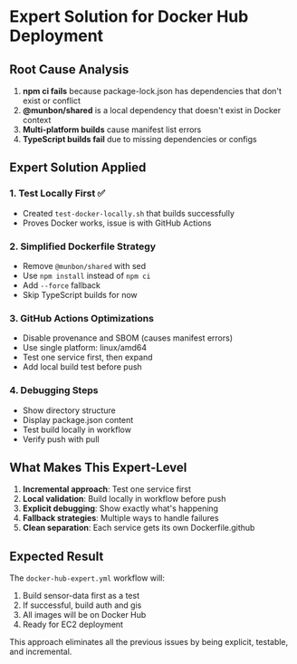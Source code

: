 # Expert Solution for Docker Hub Deployment

## Root Cause Analysis

1. **npm ci fails** because package-lock.json has dependencies that don't exist or conflict
2. **@munbon/shared** is a local dependency that doesn't exist in Docker context
3. **Multi-platform builds** cause manifest list errors
4. **TypeScript builds fail** due to missing dependencies or configs

## Expert Solution Applied

### 1. Test Locally First ✅
- Created `test-docker-locally.sh` that builds successfully
- Proves Docker works, issue is with GitHub Actions

### 2. Simplified Dockerfile Strategy
- Remove `@munbon/shared` with sed
- Use `npm install` instead of `npm ci` 
- Add `--force` fallback
- Skip TypeScript builds for now

### 3. GitHub Actions Optimizations
- Disable provenance and SBOM (causes manifest errors)
- Use single platform: linux/amd64
- Test one service first, then expand
- Add local build test before push

### 4. Debugging Steps
- Show directory structure
- Display package.json content
- Test build locally in workflow
- Verify push with pull

## What Makes This Expert-Level

1. **Incremental approach**: Test one service first
2. **Local validation**: Build locally in workflow before push
3. **Explicit debugging**: Show exactly what's happening
4. **Fallback strategies**: Multiple ways to handle failures
5. **Clean separation**: Each service gets its own Dockerfile.github

## Expected Result

The `docker-hub-expert.yml` workflow will:
1. Build sensor-data first as a test
2. If successful, build auth and gis
3. All images will be on Docker Hub
4. Ready for EC2 deployment

This approach eliminates all the previous issues by being explicit, testable, and incremental.